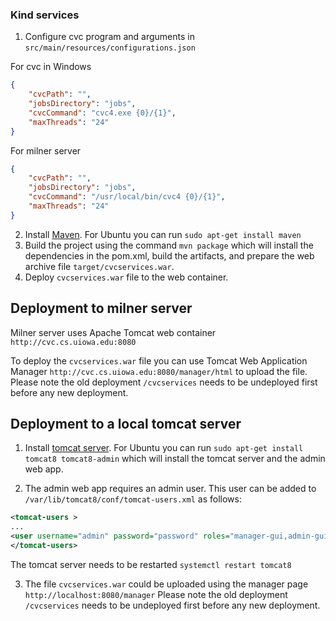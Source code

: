 ### Kind services


1. Configure cvc program and arguments in ```src/main/resources/configurations.json```

For cvc in Windows
```json
{
	"cvcPath": "",
	"jobsDirectory": "jobs",
	"cvcCommand": "cvc4.exe {0}/{1}",
	"maxThreads": "24"
}
```

For milner server

```json
{
	"cvcPath": "",
	"jobsDirectory": "jobs",
	"cvcCommand": "/usr/local/bin/cvc4 {0}/{1}",
	"maxThreads": "24"
}
```

2. Install  [Maven](https://maven.apache.org/download.cgi).
   For Ubuntu you can run ```sudo apt-get install maven```
3. Build the project using the command ```mvn package``` which will install 
the dependencies in the pom.xml, build the artifacts, and prepare the web archive file ```target/cvcservices.war```.
4. Deploy ```cvcservices.war``` file to the web container.  

## Deployment to milner server
 Milner server uses Apache Tomcat web container ```http://cvc.cs.uiowa.edu:8080```
 
 To deploy the ```cvcservices.war``` file you can use Tomcat Web Application Manager
 ```http://cvc.cs.uiowa.edu:8080/manager/html``` to upload the file. 
 Please note the old deployment ```/cvcservices``` needs to be undeployed first 
 before any new deployment.
 
 ## Deployment to a local tomcat server
  
1. Install [tomcat server](https://tomcat.apache.org/index.html). For Ubuntu you can 
run ```sudo apt-get install tomcat8 tomcat8-admin``` which will install the tomcat 
server and the admin web app.

2. The admin web app requires an admin user. This user can be added to 
```/var/lib/tomcat8/conf/tomcat-users.xml``` as follows: 
```xml
<tomcat-users >
...
<user username="admin" password="password" roles="manager-gui,admin-gui"/>
</tomcat-users>
``` 
The tomcat server needs to be restarted ```systemctl restart tomcat8```

3. The file ```cvcservices.war``` could be uploaded using the manager page ```http://localhost:8080/manager```
Please note the old deployment ```/cvcservices``` needs to be undeployed first 
 before any new deployment.
 
